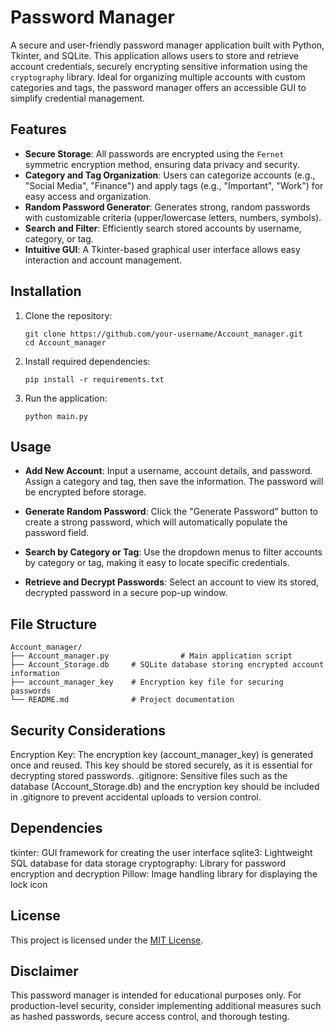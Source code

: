 # Password Manager

A secure and user-friendly password manager application built with Python, Tkinter, and SQLite. This application allows users to store and retrieve account credentials, securely encrypting sensitive information using the `cryptography` library. Ideal for organizing multiple accounts with custom categories and tags, the password manager offers an accessible GUI to simplify credential management.

## Features

- **Secure Storage**: All passwords are encrypted using the `Fernet` symmetric encryption method, ensuring data privacy and security.
- **Category and Tag Organization**: Users can categorize accounts (e.g., "Social Media", "Finance") and apply tags (e.g., "Important", "Work") for easy access and organization.
- **Random Password Generator**: Generates strong, random passwords with customizable criteria (upper/lowercase letters, numbers, symbols).
- **Search and Filter**: Efficiently search stored accounts by username, category, or tag.
- **Intuitive GUI**: A Tkinter-based graphical user interface allows easy interaction and account management.

## Installation

1. Clone the repository:
   ```
   git clone https://github.com/your-username/Account_manager.git
   cd Account_manager
   ```
2. Install required dependencies:
   ```
   pip install -r requirements.txt
   ```
3. Run the application:
   ```
   python main.py
   ```
## Usage

- **Add New Account**: Input a username, account details, and password. Assign a category and tag, then save the information. The password will be encrypted before storage.

- **Generate Random Password**: Click the "Generate Password" button to create a strong password, which will automatically populate the password field.

- **Search by Category or Tag**: Use the dropdown menus to filter accounts by category or tag, making it easy to locate specific credentials.

- **Retrieve and Decrypt Passwords**: Select an account to view its stored, decrypted password in a secure pop-up window.

## File Structure

   ```
   Account_manager/
   ├── Account_manager.py                # Main application script
   ├── Account_Storage.db     # SQLite database storing encrypted account information
   ├── account_manager_key    # Encryption key file for securing passwords
   └── README.md              # Project documentation
   ```
## Security Considerations

Encryption Key: The encryption key (account_manager_key) is generated once and reused. This key should be stored securely, as it is essential for decrypting stored passwords.
.gitignore: Sensitive files such as the database (Account_Storage.db) and the encryption key should be included in .gitignore to prevent accidental uploads to version control.

## Dependencies

tkinter: GUI framework for creating the user interface
sqlite3: Lightweight SQL database for data storage
cryptography: Library for password encryption and decryption
Pillow: Image handling library for displaying the lock icon

## License

This project is licensed under the [MIT License](LICENSE).

## Disclaimer

This password manager is intended for educational purposes only. For production-level security, consider implementing additional measures such as hashed passwords, secure access control, and thorough testing.

